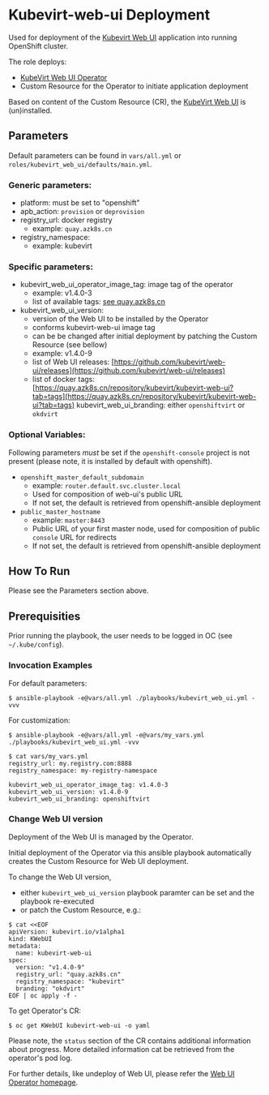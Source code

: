 # Kubevirt-web-ui Deployment
Used for deployment of the [Kubevirt Web UI](https://github.com/kubevirt/web-ui) application into running OpenShift cluster.

The role deploys:
- [KubeVirt Web UI Operator](https://github.com/kubevirt/web-ui-operator)
- Custom Resource for the Operator to initiate application deployment

Based on content of the Custom Resource (CR), the [KubeVirt Web UI](https://github.com/kubevirt/web-ui) is (un)installed.

## Parameters
Default parameters can be found in `vars/all.yml` or `roles/kubevirt_web_ui/defaults/main.yml`.

### Generic parameters:
- platform: must be set to "openshift"
- apb_action: `provision` or `deprovision`
- registry_url: docker registry
  - example: `quay.azk8s.cn`
- registry_namespace: 
  - example: kubevirt

### Specific parameters:
- kubevirt_web_ui_operator_image_tag: image tag of the operator
  - example: v1.4.0-3
  - list of available tags: [see quay.azk8s.cn](https://quay.azk8s.cn/repository/kubevirt/kubevirt-web-ui-operator?tab=tags)
- kubevirt_web_ui_version:
  - version of the Web UI to be installed by the Operator
  - conforms kubevirt-web-ui image tag
  - can be be changed after initial deployment by patching the Custom Resource (see bellow)
  - example: v1.4.0-9
  - list of Web UI releases: [https://github.com/kubevirt/web-ui/releases](https://github.com/kubevirt/web-ui/releases)
  - list of docker tags: [https://quay.azk8s.cn/repository/kubevirt/kubevirt-web-ui?tab=tags](https://quay.azk8s.cn/repository/kubevirt/kubevirt-web-ui?tab=tags)
kubevirt_web_ui_branding: either `openshiftvirt` or `okdvirt`

### Optional Variables:
Following parameters _must_ be set if the `openshift-console` project is not present (please note, it is installed by default with openshift).

- `openshift_master_default_subdomain`
  - example: `router.default.svc.cluster.local`
  - Used for composition of web-ui's public URL
  - If not set, the default is retrieved from openshift-ansible deployment
- `public_master_hostname`
  - example: `master:8443`
  - Public URL of your first master node, used for composition of public `console` URL for redirects
  - If not set, the default is retrieved from openshift-ansible deployment

## How To Run
Please see the Parameters section above.

## Prerequisities
Prior running the playbook, the user needs to be logged in OC (see `~/.kube/config`).

### Invocation Examples
For default parameters:
```
$ ansible-playbook -e@vars/all.yml ./playbooks/kubevirt_web_ui.yml -vvv
```

For customization:
```
$ ansible-playbook -e@vars/all.yml -e@vars/my_vars.yml ./playbooks/kubevirt_web_ui.yml -vvv

$ cat vars/my_vars.yml
registry_url: my.registry.com:8888
registry_namespace: my-registry-namespace

kubevirt_web_ui_operator_image_tag: v1.4.0-3
kubevirt_web_ui_version: v1.4.0-9
kubevirt_web_ui_branding: openshiftvirt
```

### Change Web UI version
Deployment of the Web UI is managed by the Operator.

Initial deployment of the Operator via this ansible playbook automatically creates the Custom Resource for Web UI deployment.

To change the Web UI version,
- either `kubevirt_web_ui_version` playbook paramter can be set and the playbook re-executed
- or patch the Custom Resource, e.g.:
```
$ cat <<EOF
apiVersion: kubevirt.io/v1alpha1
kind: KWebUI
metadata:
  name: kubevirt-web-ui
spec:
  version: "v1.4.0-9"
  registry_url: "quay.azk8s.cn"
  registry_namespace: "kubevirt"
  branding: "okdvirt"
EOF | oc apply -f -
```

To get Operator's CR:
```
$ oc get KWebUI kubevirt-web-ui -o yaml
```

Please note, the `status` section of the CR contains additional information about progress.
More detailed information cat be retrieved from the operator's pod log.

For further details, like undeploy of Web UI, please refer the [Web UI Operator homepage](https://github.com/kubevirt/web-ui-operator).
